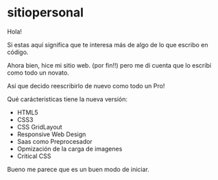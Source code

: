 # sitiopersonal
Hola!

Si estas aquí significa que te interesa más de algo de lo que escribo en código. 

Ahora bien, hice mi sitio web. (por fin!!) pero me di cuenta que lo escribí como todo un novato. 

Así que decido reescribirlo de nuevo como todo un Pro!

Qué carácteristicas tiene la nueva versión: 

- HTML5
- CSS3
- CSS GridLayout
- Responsive Web Design 
- Saas como Preprocesador
- Opmización de la carga de imagenes 
- Critical CSS

Bueno me parece que es un buen modo de iniciar. 